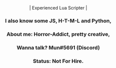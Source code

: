 <center> 
  | Experienced Lua Scripter |
  <h3> I also know some JS, H-T-M-L and Python, </h3>
  <h3> About me: Horror-Addict, pretty creative, </h3>
  <h3> Wanna talk? Mun#5691 (Discord) </h3>
  <h3> Status: Not For Hire. </h3> </center>
